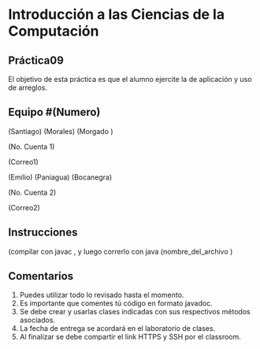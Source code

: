 # Introducción a las Ciencias de la Computación
## Práctica09
El objetivo de esta práctica es que el alumno ejercite la de aplicación y uso de arreglos.

## Equipo #(Numero) 
(Santiago) (Morales) (Morgado )

(No. Cuenta 1)

(Correo1)

(Emilio) (Paniagua) (Bocanegra)

(No. Cuenta 2)

(Correo2)

## Instrucciones
(compilar con javac , y luego correrlo con java (nombre_del_archivo )

## Comentarios
1. Puedes utilizar todo lo revisado hasta el momento.
2. Es importante que comentes tú código en formato javadoc.
3. Se debe crear y usarlas clases indicadas con sus respectivos métodos asociados.
4. La fecha de entrega se acordará en el laboratorio de clases.
5. Al finalizar se debe compartir el link HTTPS y SSH por el classroom.
